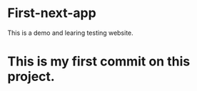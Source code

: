 # First-next-app
This is a demo and learing testing website.
# This is my first commit on this project.
